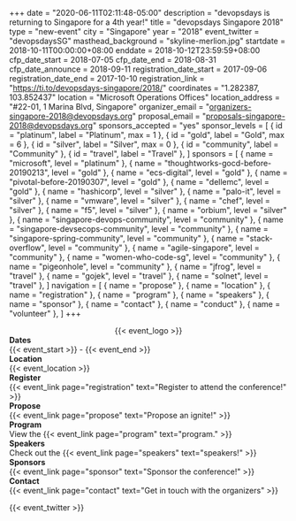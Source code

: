 +++
date = "2020-06-11T02:11:48-05:00"
description = "devopsdays is returning to Singapore for a 4th year!"
title = "devopsdays Singapore 2018"
type = "new-event"
city = "Singapore"
year = "2018"
event_twitter = "devopsdaysSG"
masthead_background = "skyline-merlion.jpg"
startdate = 2018-10-11T00:00:00+08:00
enddate = 2018-10-12T23:59:59+08:00
cfp_date_start = 2018-07-05
cfp_date_end = 2018-08-31
cfp_date_announce = 2018-09-11
registration_date_start = 2017-09-06
registration_date_end = 2017-10-10
registration_link = "https://ti.to/devopsdays-singapore/2018/"
coordinates = "1.282387, 103.852437"
location = "Microsoft Operations Offices"
location_address = "#22-01, 1 Marina Blvd, Singapore"
organizer_email = "organizers-singapore-2018@devopsdays.org"
proposal_email = "proposals-singapore-2018@devopsdays.org"
sponsors_accepted = "yes"
sponsor_levels = [
    { id = "platinum", label = "Platinum", max = 1 },
    { id = "gold", label = "Gold", max = 6 },
    { id = "silver", label = "Silver", max = 0 },
    { id = "community", label = "Community" },
    { id = "travel", label = "Travel" },
]
sponsors = [
    { name = "microsoft", level = "platinum" },
    { name = "thoughtworks-gocd-before-20190213", level = "gold" },
    { name = "ecs-digital", level = "gold" },
    { name = "pivotal-before-20190307", level = "gold" },
    { name = "dellemc", level = "gold" },
    { name = "hashicorp", level = "silver" },
    { name = "palo-it", level = "silver" },
    { name = "vmware", level = "silver" },
    { name = "chef", level = "silver" },
    { name = "f5", level = "silver" },
    { name = "orbium", level = "silver" },
    { name = "singapore-devops-community", level = "community" },
    { name = "singapore-devsecops-community", level = "community" },
    { name = "singapore-spring-community", level = "community" },
    { name = "stack-overflow", level = "community" },
    { name = "agile-singapore", level = "community" },
    { name = "women-who-code-sg", level = "community" },
    { name = "pigeonhole", level = "community" },
    { name = "jfrog", level = "travel" },
    { name = "gojek", level = "travel" },
    { name = "solnet", level = "travel" },
]
navigation = [
    { name = "propose" },
    { name = "location" },
    { name = "registration" },
    { name = "program" },
    { name = "speakers" },
    { name = "sponsor" },
    { name = "contact" },
    { name = "conduct" },
    { name = "volunteer" },
]
+++
<div style="text-align:center;">
  {{< event_logo >}}
</div>

<div class = "row">
  <div class = "col-md-2">
    <strong>Dates</strong>
  </div>
  <div class = "col-md-8">
    {{< event_start >}} - {{< event_end >}}
  </div>
</div>

<div class = "row">
  <div class = "col-md-2">
    <strong>Location</strong>
  </div>
  <div class = "col-md-8">
    {{< event_location >}}
  </div>
</div>

<div class = "row">
  <div class = "col-md-2">
    <strong>Register</strong>
  </div>
  <div class = "col-md-8">
    {{< event_link page="registration" text="Register to attend the conference!" >}}
  </div>
</div>

<div class = "row">
  <div class = "col-md-2">
    <strong>Propose</strong>
  </div>
  <div class = "col-md-8">
    {{< event_link page="propose" text="Propose an ignite!" >}}
  </div>
</div>

<div class = "row">
  <div class = "col-md-2">
    <strong>Program</strong>
  </div>
  <div class = "col-md-8">
    View the {{< event_link page="program" text="program." >}}
  </div>
</div>

<div class = "row">
  <div class = "col-md-2">
    <strong>Speakers</strong>
  </div>
  <div class = "col-md-8">
    Check out the {{< event_link page="speakers" text="speakers!" >}}
  </div>
</div>

<div class = "row">
  <div class = "col-md-2">
    <strong>Sponsors</strong>
  </div>
  <div class = "col-md-8">
    {{< event_link page="sponsor" text="Sponsor the conference!" >}}
  </div>
</div>

<div class = "row">
  <div class = "col-md-2">
    <strong>Contact</strong>
  </div>
  <div class = "col-md-8">
    {{< event_link page="contact" text="Get in touch with the organizers" >}}
  </div>
</div>

{{< event_twitter >}}
